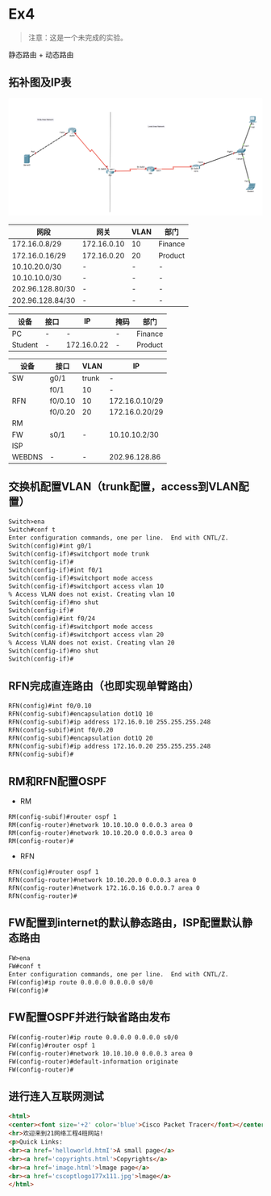 # Ex4

> 注意：这是一个未完成的实验。

静态路由 + 动态路由

## 拓补图及IP表

![img](./doc/image1.png)

| 网段             | 网关        | VLAN | 部门    |
| ---------------- | ----------- | ---- | ------- |
| 172.16.0.8/29    | 172.16.0.10 | 10   | Finance |
| 172.16.0.16/29   | 172.16.0.20 | 20   | Product |
| 10.10.20.0/30    | -           | -    | -       |
| 10.10.10.0/30    | -           | -    | -       |
| 202.96.128.80/30 | -           | -    | -       |
| 202.96.128.84/30 | -           | -    | -       |

| 设备    | 接口 | IP          | 掩码 | 部门    |
| ------- | ---- | ----------- | ---- | ------- |
| PC      | -    | -           | -    | Finance |
| Student | -    | 172.16.0.22 | -    | Product |

| 设备   | 接口    | VLAN  | IP             |
| ------ | ------- | ----- | -------------- |
| SW     | g0/1    | trunk | -              |
|        | f0/1    | 10    | -              |
| RFN    | f0/0.10 | 10    | 172.16.0.10/29 |
|        | f0/0.20 | 20    | 172.16.0.20/29 |
| RM     |
| FW     | s0/1    | -     | 10.10.10.2/30  |
| ISP    |
| WEBDNS | -       | -     | 202.96.128.86  |

## 交换机配置VLAN（trunk配置，access到VLAN配置）

```log
Switch>ena
Switch#conf t
Enter configuration commands, one per line.  End with CNTL/Z.
Switch(config)#int g0/1
Switch(config-if)#switchport mode trunk
Switch(config-if)#
Switch(config-if)#int f0/1
Switch(config-if)#switchport mode access
Switch(config-if)#switchport access vlan 10
% Access VLAN does not exist. Creating vlan 10
Switch(config-if)#no shut
Switch(config-if)#
Switch(config)#int f0/24
Switch(config-if)#switchport mode access
Switch(config-if)#switchport access vlan 20
% Access VLAN does not exist. Creating vlan 20
Switch(config-if)#no shut
Switch(config-if)#
```

## RFN完成直连路由（也即实现单臂路由）

```log
RFN(config)#int f0/0.10
RFN(config-subif)#encapsulation dot1Q 10
RFN(config-subif)#ip address 172.16.0.10 255.255.255.248
RFN(config-subif)#int f0/0.20
RFN(config-subif)#encapsulation dot1Q 20
RFN(config-subif)#ip address 172.16.0.20 255.255.255.248
RFN(config-subif)#
```

## RM和RFN配置OSPF

* RM

```log
RM(config-subif)#router ospf 1
RM(config-router)#network 10.10.10.0 0.0.0.3 area 0
RM(config-router)#network 10.10.20.0 0.0.0.3 area 0
RM(config-router)#
```

* RFN

```log
RFN(config)#router ospf 1
RFN(config-router)#network 10.10.20.0 0.0.0.3 area 0
RFN(config-router)#network 172.16.0.16 0.0.0.7 area 0
RFN(config-router)#
```

## FW配置到internet的默认静态路由，ISP配置默认静态路由

```log
FW>ena 
FW#conf t
Enter configuration commands, one per line.  End with CNTL/Z.
FW(config)#ip route 0.0.0.0 0.0.0.0 s0/0
FW(config)#
```

## FW配置OSPF并进行缺省路由发布

```log
FW(config-router)#ip route 0.0.0.0 0.0.0.0 s0/0
FW(config)#router ospf 1
FW(config-router)#network 10.10.10.0 0.0.0.3 area 0
FW(config-router)#default-information originate
FW(config-router)#
```

## 进行连入互联网测试

```html
<html>
<center><font size='+2' color='blue'>Cisco Packet Tracer</font></center>
<hr>欢迎来到21网络工程4班网站! 
<p>Quick Links:
<br><a href='helloworld.htmI'>A small page</a>
<br><a href='copyrights.html'>Copyrights</a>
<br><a href='image.html'>lmage page</a>
<br><a href='cscoptlogo177x111.jpg'>lmage</a>
</html>
```
